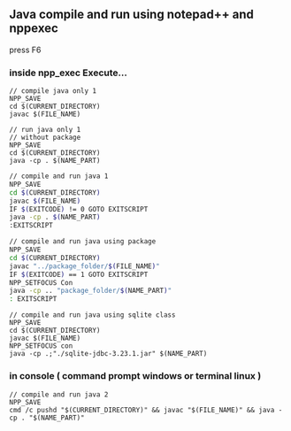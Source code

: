 ## Java compile and run using notepad++ and nppexec

press F6

### inside npp_exec Execute...
```
// compile java only 1
NPP_SAVE
cd $(CURRENT_DIRECTORY)
javac $(FILE_NAME)
```

```
// run java only 1
// without package
NPP_SAVE
cd $(CURRENT_DIRECTORY)
java -cp . $(NAME_PART)
```

```bash
// compile and run java 1
NPP_SAVE
cd $(CURRENT_DIRECTORY)
javac $(FILE_NAME)
IF $(EXITCODE) != 0 GOTO EXITSCRIPT
java -cp . $(NAME_PART)
:EXITSCRIPT
```

```bash
// compile and run java using package
NPP_SAVE
cd $(CURRENT_DIRECTORY)
javac "../package_folder/$(FILE_NAME)"
IF $(EXITCODE) == 1 GOTO EXITSCRIPT
NPP_SETFOCUS Con
java -cp .. "package_folder/$(NAME_PART)"
: EXITSCRIPT
```

```
// compile and run java using sqlite class
NPP_SAVE
cd $(CURRENT_DIRECTORY)
javac $(FILE_NAME)
NPP_SETFOCUS con
java -cp .;"./sqlite-jdbc-3.23.1.jar" $(NAME_PART)
```

### in console ( command prompt  windows or terminal linux )
```
// compile and run java 2
NPP_SAVE
cmd /c pushd "$(CURRENT_DIRECTORY)" && javac "$(FILE_NAME)" && java -cp . "$(NAME_PART)"
```
